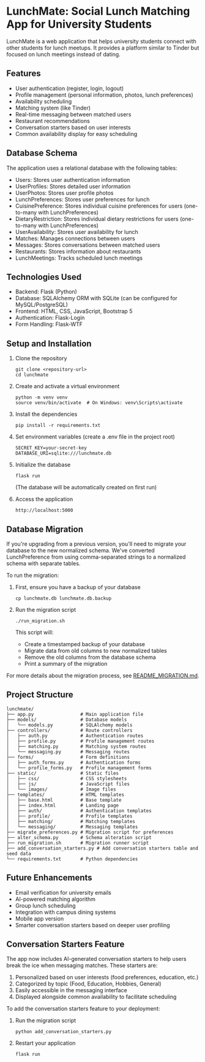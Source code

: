 # LunchMate: Social Lunch Matching App for University Students

LunchMate is a web application that helps university students connect with other students for lunch meetups. It provides a platform similar to Tinder but focused on lunch meetings instead of dating.

## Features

- User authentication (register, login, logout)
- Profile management (personal information, photos, lunch preferences)
- Availability scheduling
- Matching system (like Tinder)
- Real-time messaging between matched users
- Restaurant recommendations
- Conversation starters based on user interests
- Common availability display for easy scheduling

## Database Schema

The application uses a relational database with the following tables:

- Users: Stores user authentication information
- UserProfiles: Stores detailed user information
- UserPhotos: Stores user profile photos
- LunchPreferences: Stores user preferences for lunch
- CuisinePreference: Stores individual cuisine preferences for users (one-to-many with LunchPreferences)
- DietaryRestriction: Stores individual dietary restrictions for users (one-to-many with LunchPreferences)
- UserAvailability: Stores user availability for lunch
- Matches: Manages connections between users
- Messages: Stores conversations between matched users
- Restaurants: Stores information about restaurants
- LunchMeetings: Tracks scheduled lunch meetings

## Technologies Used

- Backend: Flask (Python)
- Database: SQLAlchemy ORM with SQLite (can be configured for MySQL/PostgreSQL)
- Frontend: HTML, CSS, JavaScript, Bootstrap 5
- Authentication: Flask-Login
- Form Handling: Flask-WTF

## Setup and Installation

1. Clone the repository
   ```
   git clone <repository-url>
   cd lunchmate
   ```

2. Create and activate a virtual environment
   ```
   python -m venv venv
   source venv/bin/activate  # On Windows: venv\Scripts\activate
   ```

3. Install the dependencies
   ```
   pip install -r requirements.txt
   ```

4. Set environment variables (create a .env file in the project root)
   ```
   SECRET_KEY=your-secret-key
   DATABASE_URI=sqlite:///lunchmate.db
   ```

5. Initialize the database
   ```
   flask run
   ```
   (The database will be automatically created on first run)

6. Access the application
   ```
   http://localhost:5000
   ```

## Database Migration

If you're upgrading from a previous version, you'll need to migrate your database to the new normalized schema. We've converted LunchPreference from using comma-separated strings to a normalized schema with separate tables.

To run the migration:

1. First, ensure you have a backup of your database
   ```
   cp lunchmate.db lunchmate.db.backup
   ```

2. Run the migration script
   ```
   ./run_migration.sh
   ```
   
   This script will:
   - Create a timestamped backup of your database
   - Migrate data from old columns to new normalized tables
   - Remove the old columns from the database schema
   - Print a summary of the migration

For more details about the migration process, see [README_MIGRATION.md](README_MIGRATION.md).

## Project Structure

```
lunchmate/
├── app.py                 # Main application file
├── models/                # Database models
│   └── models.py          # SQLAlchemy models
├── controllers/           # Route controllers
│   ├── auth.py            # Authentication routes
│   ├── profile.py         # Profile management routes
│   ├── matching.py        # Matching system routes
│   └── messaging.py       # Messaging routes
├── forms/                 # Form definitions
│   ├── auth_forms.py      # Authentication forms
│   └── profile_forms.py   # Profile management forms
├── static/                # Static files
│   ├── css/               # CSS stylesheets
│   ├── js/                # JavaScript files
│   └── images/            # Image files
├── templates/             # HTML templates
│   ├── base.html          # Base template
│   ├── index.html         # Landing page
│   ├── auth/              # Authentication templates
│   ├── profile/           # Profile templates
│   ├── matching/          # Matching templates
│   └── messaging/         # Messaging templates
├── migrate_preferences.py # Migration script for preferences
├── alter_schema.py        # Schema alteration script
├── run_migration.sh       # Migration runner script
├── add_conversation_starters.py # Add conversation starters table and seed data
└── requirements.txt       # Python dependencies
```

## Future Enhancements

- Email verification for university emails
- AI-powered matching algorithm
- Group lunch scheduling
- Integration with campus dining systems
- Mobile app version
- Smarter conversation starters based on deeper user profiling

## Conversation Starters Feature

The app now includes AI-generated conversation starters to help users break the ice when messaging matches. These starters are:

1. Personalized based on user interests (food preferences, education, etc.)
2. Categorized by topic (Food, Education, Hobbies, General)
3. Easily accessible in the messaging interface
4. Displayed alongside common availability to facilitate scheduling

To add the conversation starters feature to your deployment:

1. Run the migration script
   ```
   python add_conversation_starters.py
   ```

2. Restart your application
   ```
   flask run
   ``` 